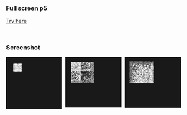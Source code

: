 ### Full screen p5 ###

[Try here](https://editor.p5js.org/Gregorio-V/full/dCijyNPaa)

<br>

### Screenshot ###

  <img src="image/quad_rand_img_1.png"
     style="
     float:left;
     max-width:30%;
     margin-right: 10px;
     " />

  <img src="image/quad_rand_img_2.png"
     style="
     float:left;
     max-width:30%;
     margin-right: 10px;
     " />

  <img src="image/quad_rand_img_3.png"
     style="
     float:left;
     max-width:30%;
     margin-right: 10px;
     " />
